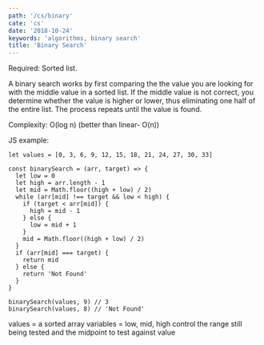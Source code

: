 ```yaml
---
path: '/cs/binary'
cate: 'cs'
date: '2018-10-24'
keywords: 'algorithms, binary search'
title: 'Binary Search'
---
```


Required: Sorted list.

A binary search works by first comparing the the value you are looking for with the middle value in a sorted list. If the middle value is not correct, you determine whether the value is higher or lower, thus eliminating one half of the entire list. The process repeats until the value is found.

Complexity: O(log n) (better than linear- O(n))

JS example:

```
let values = [0, 3, 6, 9, 12, 15, 18, 21, 24, 27, 30, 33]

const binarySearch = (arr, target) => {
  let low = 0
  let high = arr.length - 1
  let mid = Math.floor((high + low) / 2)
  while (arr[mid] !== target && low < high) {
    if (target < arr[mid]) {
      high = mid - 1
    } else {
      low = mid + 1
    }
    mid = Math.floor((high + low) / 2)
  }
  if (arr[mid] === target) {
    return mid
  } else {
    return 'Not Found'
  }
}

binarySearch(values, 9) // 3
binarySearch(values, 8) // 'Not Found'
```

values = a sorted array
variables = low, mid, high control the range still being tested and the midpoint to test against value
